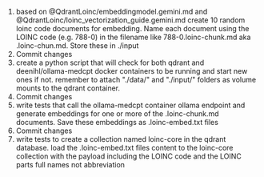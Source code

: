 1. based on @QdrantLoinc/embeddingmodel.gemini.md and  @QdrantLoinc/loinc_vectorization_guide.gemini.md  create 10 random loinc code documents for embedding. Name each document using the LOINC code (e.g. 788-0) in the filename like 788-0.loinc-chunk.md  aka <loinc>.loinc-chun.md. Store these in ./input  
2. Commit changes
3. create a python script that will check for both qdrant and  deenihl/ollama-medcpt docker containers to be running and start new  ones if not. remember to attach "./data/" and "./input/" folders as  volume mounts to the qdrant container. 
4. Commit changes
5. write tests that call the  ollama-medcpt container ollama endpoint and generate embeddings for  one or more of the <loinc>.loinc-chunk.md documents. Save these  embeddings as  <loinc>.loinc-embed.txt files 
6. Commit changes
7. write tests to create a collection named loinc-core in the qdrant database. load  the <loinc>.loinc-embed.txt files content to the loinc-core  collection with the payload including the LOINC code  and the LOINC  parts full names not abbreviation  
